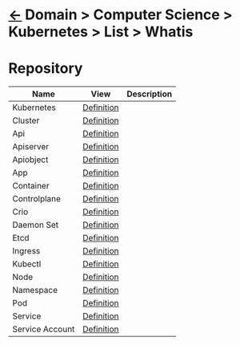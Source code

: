 <head><link rel="stylesheet" href="../../../../md.css"/><script src="../../../../md.js"></script></head>

<head><link rel="stylesheet" href="../../../../md.css"/><script src="../../../../md.js"></script></head>

# [&larr;][Back_Readme] Domain > Computer Science > Kubernetes > List > Whatis



# Repository
|Name|View|Description|
|--|--|--|
|Kubernetes|[Definition][Kubernetes_Whatis]|
|Cluster|[Definition][Cluster_Whatis]|
|Api|[Definition][Api_Whatis]|
|Apiserver|[Definition][Apiserver_Whatis]|
|Apiobject|[Definition][Apiobject_Whatis]|
|App|[Definition][App]|
|Container|[Definition][Container_Whatis]|
|Controlplane|[Definition][Controlplane_Whatis]|
|Crio|[Definition][Crio_Whatis]|
|Daemon Set|[Definition][Daemonset_Whatis]|
|Etcd|[Definition][Etcd_Whatis]|
|Ingress|[Definition][Ingress_Whatis]|
|Kubectl|[Definition][Kubectl_Whatis]|
|Node|[Definition][Node_Whatis]|
|Namespace|[Definition][Namespace_Whatis]|
|Pod|[Definition][Pod_Whatis]|
|Service|[Definition][Service_Whatis]|
|Service Account|[Definition][Serviceaccount_Whatis]|
<br>






[//]: #(Reference)
[Back_Readme]:           ../readme.md         "Home"



[Kubernetes_Whatis]:     ../whatis/kubernetes_Whatis.md
[Api_Whatis]:            ../whatis/api_Whatis.md
[Apiobject_Whatis]:      ../whatis/apiobject_Whatis.md
[App]:                   ../whatis/app_Whatis.md
[Container_Whatis]:      ../whatis/container_Whatis.md
[Cluster_Whatis]:        ../whatis/cluster_Whatis.md
[Controlplane_Whatis]:   ../whatis/controlplane_Whatis.md
[Crio_Whatis]:           ../whatis/crio_Whatis.md
[Etcd_Whatis]:           ../whatis/etcd_Whatis.md
[Daemonset_Whatis]:      ../whatis/daemonset_Whatis.md
[Statefullset_Whatis]:   ../whatis/statefullset_Whatis.md
[Ingress_Whatis]:        ../whatis/ingress_Whatis.md
[Apiserver_Whatis]:      ../whatis/Apiserver_Whatis.md
[Kubectl_Whatis]:        ../whatis/kubectl_Whatis.md
[Node_Whatis]:           ../whatis/node_Whatis.md
[Namespace_Whatis]:      ../whatis/namespace_Whatis.md
[Pod_Whatis]:            ../whatis/pod_Whatis.md
[Service_Whatis]:        ../whatis/service_Whatis.md
[Serviceaccount_Whatis]: ../whatis/serviceaccount_Whatis.md



[Todo]:   Todo


